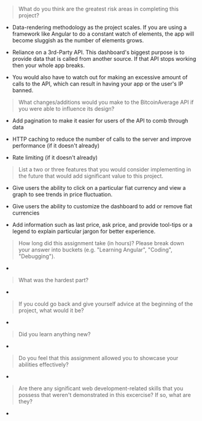 > What do you think are the greatest risk areas in completing this project?

- Data-rendering methodology as the project scales. If you are using a framework like Angular to do a constant watch of elements, the app will become sluggish as the number of elements grows.

- Reliance on a 3rd-Party API. This dashboard's biggest purpose is to provide data that is called from another source. If that API stops working then your whole app breaks.

- You would also have to watch out for making an excessive amount of calls to the API, which can result in having your app or the user's IP banned.

> What changes/additions would you make to the BitcoinAverage API if you were able to influence its design?

- Add pagination to make it easier for users of the API to comb through data

- HTTP caching to reduce the number of calls to the server and improve performance (if it doesn't already)

- Rate limiting  (if it doesn't already)

> List a two or three features that you would consider implementing in the future that would add significant value to this project.

- Give users the ability to click on a particular fiat currency and view a graph to see trends in price fluctuation.

- Give users the ability to customize the dashboard to add or remove fiat currencies

- Add information such as last price, ask price, and provide tool-tips or a legend to explain particular jargon for better experience.

> How long did this assignment take (in hours)? Please break down your answer into buckets (e.g. "Learning Angular", "Coding", "Debugging").

-

> What was the hardest part?

-

> If you could go back and give yourself advice at the beginning of the project, what would it be?

-

> Did you learn anything new?

-

> Do you feel that this assignment allowed you to showcase your abilities effectively?

-

> Are there any significant web development-related skills that you possess that weren't demonstrated in this excercise? If so, what are they?

-
